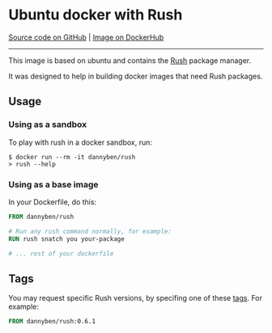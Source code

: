 Ubuntu docker with Rush
==================================================

[Source code on GitHub][github] | [Image on DockerHub][dockerhub]

---

This image is based on ubuntu and contains the [Rush] package manager.

It was designed to help in building docker images that need Rush packages.


Usage
--------------------------------------------------

### Using as a sandbox

To play with rush in a docker sandbox, run:

```shell
$ docker run --rm -it dannyben/rush
> rush --help
```

### Using as a base image

In your Dockerfile, do this:

```dockerfile
FROM dannyben/rush

# Run any rush command normally, for example:
RUN rush snatch you your-package 

# ... rest of your dockerfile

```

Tags
--------------------------------------------------

You may request specific Rush versions, by specifing one of these [tags].
For example:

```dockerfile
FROM dannyben/rush:0.6.1
```


[tags]: https://github.com/DannyBen/docker-rush/releases
[github]: https://github.com/DannyBen/docker-rush
[dockerhub]: https://hub.docker.com/r/dannyben/rush
[Rush]: https://github.com/DannyBen/rush-cli

